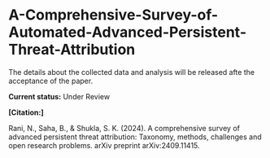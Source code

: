 # A-Comprehensive-Survey-of-Automated-Advanced-Persistent-Threat-Attribution

The details about the collected data and analysis will be released afte the acceptance of the paper.

**Current status:** Under Review

**[Citation:]**

Rani, N., Saha, B., & Shukla, S. K. (2024). A comprehensive survey of advanced persistent threat attribution: Taxonomy, methods, challenges and open research problems. arXiv preprint arXiv:2409.11415.

